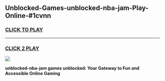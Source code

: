 
## Unblocked-Games-unblocked-nba-jam-Play-Online-#1cvnn
<h3>
<a href="https://premium.freeplayer.one?title=unblocked-nba-jam&ref=27F">CLICK TO PLAY</a></h3>
<hr>

<h3>
<a href="https://premium.freeplayer.one?title=unblocked-nba-jam&ref=27F">CLICK 2 PLAY</a>
  
</h3>

<a href="https://premium.freeplayer.one?title=unblocked-nba-jam&ref=27F"><img src="https://clearcache.store/games.png"></a>


**unblocked-nba-jam games unblocked: Your Gateway to Fun and Accessible Online Gaming**
